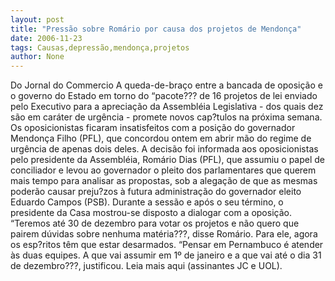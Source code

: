 ```yaml
---
layout: post
title: "Pressão sobre Romário por causa dos projetos de Mendonça"
date: 2006-11-23
tags: Causas,depressão,mendonça,projetos
author: None
---
```

Do Jornal do Commercio
A queda-de-braço entre a bancada de oposição e o governo do Estado em torno do “pacote??? de 16 projetos de lei enviado pelo Executivo para a apreciação da Assembléia Legislativa - dos quais dez são em caráter de urgência - promete novos cap?tulos na próxima semana. 
Os oposicionistas ficaram insatisfeitos com a posição do governador Mendonça Filho (PFL), que concordou ontem em abrir mão do regime de urgência de apenas dois deles. 
A decisão foi informada aos oposicionistas pelo presidente da Assembléia, Romário Dias (PFL), que assumiu o papel de conciliador e levou ao governador o pleito dos parlamentares que querem mais tempo para analisar as propostas, sob a alegação de que as mesmas poderão causar preju?zos à futura administração do governador eleito Eduardo Campos (PSB).
Durante a sessão e após o seu término, o presidente da Casa mostrou-se disposto a dialogar com a oposição. “Teremos até 30 de dezembro para votar os projetos e não quero que pairem dúvidas sobre nenhuma matéria???, disse Romário. 
Para ele, agora os esp?ritos têm que estar desarmados. “Pensar em Pernambuco é atender às duas equipes. A que vai assumir em 1º de janeiro e a que vai até o dia 31 de dezembro???, justificou.
Leia mais aqui (assinantes JC e UOL). 